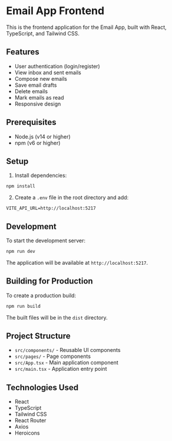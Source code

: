 # Email App Frontend

This is the frontend application for the Email App, built with React, TypeScript, and Tailwind CSS.

## Features

- User authentication (login/register)
- View inbox and sent emails
- Compose new emails
- Save email drafts
- Delete emails
- Mark emails as read
- Responsive design

## Prerequisites

- Node.js (v14 or higher)
- npm (v6 or higher)

## Setup

1. Install dependencies:
```bash
npm install
```

2. Create a `.env` file in the root directory and add:
```
VITE_API_URL=http://localhost:5217
```

## Development

To start the development server:

```bash
npm run dev
```

The application will be available at `http://localhost:5217`.

## Building for Production

To create a production build:

```bash
npm run build
```

The built files will be in the `dist` directory.

## Project Structure

- `src/components/` - Reusable UI components
- `src/pages/` - Page components
- `src/App.tsx` - Main application component
- `src/main.tsx` - Application entry point

## Technologies Used

- React
- TypeScript
- Tailwind CSS
- React Router
- Axios
- Heroicons 